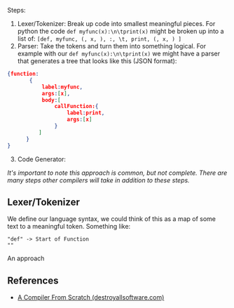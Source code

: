 

Steps:
1. Lexer/Tokenizer: Break up code into smallest meaningful pieces. For python the code 
   `def myfunc(x):\n\tprint(x)`
   might be broken up into a list of:
   `[def, myfunc, (, x, ), :, \t, print, (, x, ) ]`
2. Parser: Take the tokens and turn them into something logical. For example with our `def myfunc(x):\n\tprint(x)` we might have a parser that generates a tree that looks like this (JSON format):
```json
{function:
       {
           label:myfunc,
           args:[x],
           body:[
               callFunction:{
                   label:print,
                   args:[x]
               }
          ]
      }
}
```

3. Code Generator: 

*It's important to note this approach is common, but not complete. There are many steps other compilers will take in addition to these steps.*




## Lexer/Tokenizer

We define our language syntax, we could think of this as a map of some text to a meaningful token. Something like:

```
"def" -> Start of Function
""
```


An approach 



## References
- [A Compiler From Scratch (destroyallsoftware.com)](https://www.destroyallsoftware.com/screencasts/catalog/a-compiler-from-scratch)